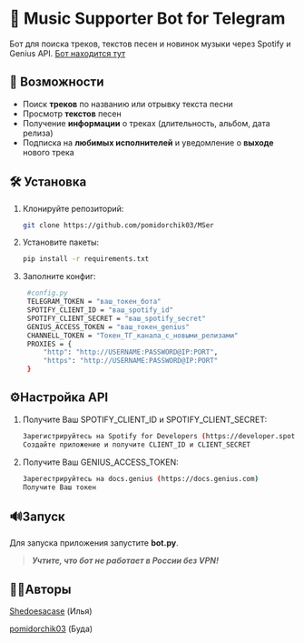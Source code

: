 # 🎵 Music Supporter Bot for Telegram

Бот для поиска треков, текстов песен и новинок музыки через Spotify и Genius API. [Бот находится тут](https://t.me/mserbot)

## 🚀 Возможности
- Поиск **треков** по названию или отрывку текста песни
- Просмотр **текстов** песен
- Получение **информации** о треках (длительность, альбом, дата релиза)
- Подписка на **любимых исполнителей** и уведомление о **выходе** нового трека

## 🛠 Установка
1. Клонируйте репозиторий:
   ```bash
   git clone https://github.com/pomidorchik03/MSer
2. Установите пакеты:
   ```bash
   pip install -r requirements.txt
3. Заполните конфиг:
   ```bash
    #config.py
    TELEGRAM_TOKEN = "ваш_токен_бота"
    SPOTIFY_CLIENT_ID = "ваш_spotify_id"
    SPOTIFY_CLIENT_SECRET = "ваш_spotify_secret"
    GENIUS_ACCESS_TOKEN = "ваш_токен_genius"
    CHANNELL_TOKEN = "Токен_ТГ_канала_с_новыми_релизами"
    PROXIES = {
        "http": "http://USERNAME:PASSWORD@IP:PORT",
        "https": "http://USERNAME:PASSWORD@IP:PORT"
    }

## ⚙️Настройка API
1. Получите Ваш SPOTIFY_CLIENT_ID и SPOTIFY_CLIENT_SECRET:
   ```bash
   Зарегистрируйтесь на Spotify for Developers (https://developer.spotify.com)
   Создайте приложение и получите CLIENT_ID и CLIENT_SECRET
2. Получите Ваш GENIUS_ACCESS_TOKEN:
   ```bash
   Зарегестрируйтесь на docs.genius (https://docs.genius.com)
   Получите Ваш токен

## 🔊Запуск
Для запуска приложения запустите **bot.py**.
>***Учтите, что бот не работает в России без VPN!***

## 👨‍🎓Авторы
[Shedoesacase](https://t.me/xxtsmx) (Илья)

[pomidorchik03](https://t.me/Shark766) (Буда)
